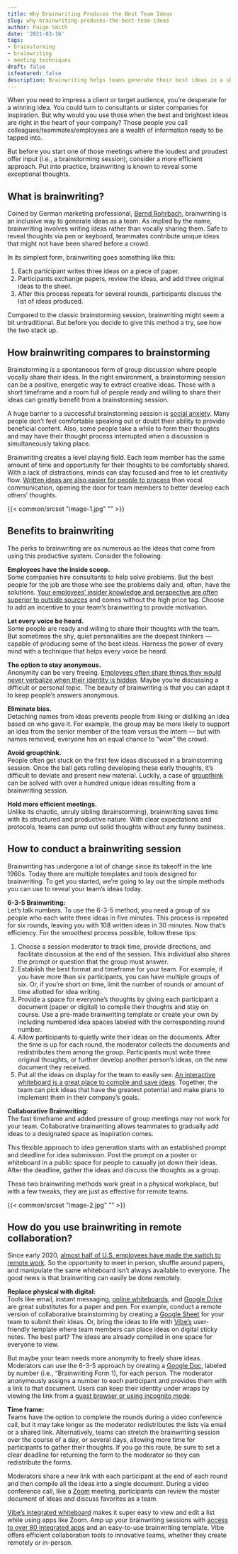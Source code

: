 ```yaml
---
title: Why Brainwriting Produces the Best Team Ideas
slug: why-brainwriting-produces-the-best-team-ideas
author: Paige Smith
date: '2021-03-16'
tags:
- brainstorming
- brainwriting
- meeting techniques
draft: false
isfeatured: false
description: Brainwriting helps teams generate their best ideas in a short amount of time. Learn why you should try it today.
---
```


When you need to impress a client or target audience, you’re desperate for a winning idea. You could turn to consultants or sister companies for inspiration. But why would you use those when the best and brightest ideas are right in the heart of your company? Those people you call colleagues/teammates/employees are a wealth of information ready to be tapped into.

But before you start one of those meetings where the loudest and proudest offer input (i.e., a brainstorming session), consider a more efficient approach. Put into practice, brainwriting is known to reveal some exceptional thoughts.

## What is brainwriting?

Coined by German marketing professional, [Bernd Rohrbach](https://www.agilealliance.org/resources/experience-reports/brainwriting-the-team-hack-to-generating-better-ideas/#:~:text=A%20German%20marketing%20professional%20named,in%205%2Dminute%20time%20blocks.), brainwriting is an inclusive way to generate ideas as a team. As implied by the name, brainwriting involves writing ideas rather than vocally sharing them. Safe to reveal thoughts via pen or keyboard, teammates contribute unique ideas that might not have been shared before a crowd.

In its simplest form, brainwriting goes something like this: 


1. Each participant writes three ideas on a piece of paper.
2. Participants exchange papers, review the ideas, and add three original ideas to the sheet.
3. After this process repeats for several rounds, participants discuss the list of ideas produced.

Compared to the classic brainstorming session, brainwriting might seem a bit untraditional. But before you decide to give this method a try, see how the two stack up. 

## How brainwriting compares to brainstorming

Brainstorming is a spontaneous form of group discussion where people vocally share their ideas. In the right environment, a brainstorming session can be a positive, energetic way to extract creative ideas. Those with a short timeframe and a room full of people ready and willing to share their ideas can greatly benefit from a brainstorming session.

A huge barrier to a successful brainstorming session is [social anxiety](https://hbr.org/2019/09/how-to-support-an-employee-with-social-anxiety). Many people don’t feel comfortable speaking out or doubt their ability to provide beneficial content. Also, some people take a while to form their thoughts and may have their thought process interrupted when a discussion is simultaneously taking place.

Brainwriting creates a level playing field. Each team member has the same amount of time and opportunity for their thoughts to be comfortably shared. With a lack of distractions, minds can stay focused and free to let creativity flow. [Written ideas are also easier for people to process](https://www.lifesavvy.com/19204/why-you-remember-things-better-when-you-write-them-down/) than vocal communication, opening the door for team members to better develop each others’ thoughts.

{{< common/srcset "image-1.jpg" "" >}}

## Benefits to brainwriting

The perks to brainwriting are as numerous as the ideas that come from using this productive system. Consider the following:

**Employees have the inside scoop.**  
Some companies hire consultants to help solve problems. But the best people for the job are those who see the problems daily and, often, have the solutions. [Your employees’ insider knowledge and perspective are often superior to outside sources](https://www.businessinsider.com/why-we-all-hate-consultants-and-why-its-okay-2011-6) and comes without the high price tag. Choose to add an incentive to your team’s brainwriting to provide motivation.

**Let every voice be heard.**  
Some people are ready and willing to share their thoughts with the team. But sometimes the shy, quiet personalities are the deepest thinkers — capable of producing some of the best ideas. Harness the power of every mind with a technique that helps every voice be heard.

**The option to stay anonymous.**  
Anonymity can be very freeing. [Employees often share things they would never verbalize when their identity is hidden](https://blog.betterworks.com/6-reasons-anonymous-employee-feedback-will-improve-engagement/). Maybe you’re discussing a difficult or personal topic. The beauty of brainwriting is that you can adapt it to keep people’s answers anonymous.

**Eliminate bias.**  
Detaching names from ideas prevents people from liking or disliking an idea based on who gave it. For example, the group may be more likely to support an idea from the senior member of the team versus the intern — but with names removed, everyone has an equal chance to “wow” the crowd.

**Avoid groupthink.**  
People often get stuck on the first few ideas discussed in a brainstorming session. Once the ball gets rolling developing these early thoughts, it’s difficult to deviate and present new material. Luckily, a case of [groupthink](https://www.indeed.com/career-advice/career-development/groupthink-in-workplace) can be solved with over a hundred unique ideas resulting from a brainwriting session.

**Hold more efficient meetings.**  
Unlike its chaotic, unruly sibling (brainstorming), brainwriting saves time with its structured and productive nature. With clear expectations and protocols, teams can pump out solid thoughts without any funny business. 

## How to conduct a brainwriting session

Brainwriting has undergone a lot of change since its takeoff in the late 1960s. Today there are multiple templates and tools designed for brainwriting. To get you started, we’re going to lay out the simple methods you can use to reveal your team’s ideas today.

**6-3-5 Brainwriting:**  
Let’s talk numbers. To use the 6-3-5 method, you need a group of six people who each write three ideas in five minutes. This process is repeated for six rounds, leaving you with 108 written ideas in 30 minutes. Now that’s efficiency. For the smoothest process possible, follow these tips: 


1. Choose a session moderator to track time, provide directions, and facilitate discussion at the end of the session. This individual also shares the prompt or question that the group must answer. 
2. Establish the best format and timeframe for your team. For example, if you have more than six participants, you can have multiple groups of six. Or, if you’re short on time, limit the number of rounds or amount of time allotted for idea writing. 
3. Provide a space for everyone’s thoughts by giving each participant a document (paper or digital) to compile their thoughts and stay on course. Use a pre-made brainwriting template or create your own by including numbered idea spaces labeled with the corresponding round number. 
4. Allow participants to quietly write their ideas on the documents. After the time is up for each round, the moderator collects the documents and redistributes them among the group. Participants must write three original thoughts, or further develop another person’s ideas, on the new document they received. 
5. Put all the ideas on display for the team to easily see. [An interactive whiteboard is a great place to compile and save ideas](https://vibe.us/). Together, the team can pick ideas that have the greatest potential and make plans to implement them in their company’s goals.

**Collaborative Brainwriting:**  
The fast timeframe and added pressure of group meetings may not work for your team. Collaborative brainwriting allows teammates to gradually add ideas to a designated space as inspiration comes.

This flexible approach to idea generation starts with an established prompt and deadline for idea submission. Post the prompt on a poster or whiteboard in a public space for people to casually jot down their ideas. After the deadline, gather the ideas and discuss the thoughts as a group.

These two brainwriting methods work great in a physical workplace, but with a few tweaks, they are just as effective for remote teams.

{{< common/srcset "image-2.jpg" "" >}}

## How do you use brainwriting in remote collaboration?

Since early 2020, [almost half of U.S. employees have made the switch to remote work](https://www.statista.com/statistics/1122987/change-in-remote-work-trends-after-covid-in-usa/). So the opportunity to meet in person, shuffle around papers, and manipulate the same whiteboard isn’t always available to everyone. The good news is that brainwriting can easily be done remotely.

**Replace physical with digital:**  
Tools like email, instant messaging, [online whiteboards](https://vibe.us/), and [Google Drive](https://www.google.com/intl/en_in/drive/) are great substitutes for a paper and pen. For example, conduct a remote version of collaborative brainstorming by creating a [Google Sheet](https://www.google.com/sheets/about/) for your team to submit their ideas. Or, bring the ideas to life with [Vibe’s](https://vibe.us/) user-friendly template where team members can place ideas on digital sticky notes. The best part? The ideas are already compiled in one space for everyone to view.

But maybe your team needs more anonymity to freely share ideas. Moderators can use the 6-3-5 approach by creating a [Google Doc](https://www.google.com/docs/about/), labeled by number (i.e., “Brainwriting Form 1), for each person. The moderator anonymously assigns a number to each participant and provides them with a link to that document. Users can keep their identity under wraps by viewing the link from a [guest browser or using incognito mode](https://docstips.com/how-to-view-google-docs-anonymously/#:~:text=If%20you%20open%20the%20shared,%2C%20Linux%2C%20or%20Chrome%20OS.). 

**Time frame:**  
Teams have the option to complete the rounds during a video conference call, but it may take longer as the moderator redistributes the lists via email or a shared link. Alternatively, teams can stretch the brainwriting session over the course of a day, or several days, allowing more time for participants to gather their thoughts. If you go this route, be sure to set a clear deadline for returning the form to the moderator so they can redistribute the forms.

Moderators share a new link with each participant at the end of each round and then compile all the ideas into a single document. During a video conference call, like a [Zoom](https://zoom.us/) meeting, participants can review the master document of ideas and discuss favorites as a team.

[Vibe’s integrated whiteboard](https://vibe.us/) makes it super easy to view and edit a list while using apps like Zoom. Amp up your brainwriting sessions with [access to over 80 integrated apps](https://vibe.us/android-app-store/) and an easy-to-use brainwriting template. Vibe offers efficient collaboration tools to innovative teams, whether they create remotely or in-person.
